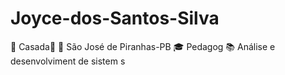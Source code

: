 # Joyce-dos-Santos-Silva
💏 Casada💍
🌆 São José de Piranhas-PB
🎓 Pedagog
📚 Análise e desenvolviment de sistem s
